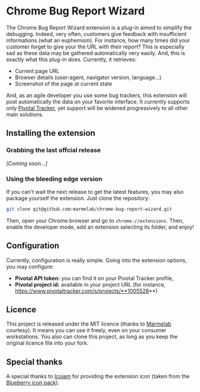 # Chrome Bug Report Wizard

The Chrome Bug Report Wizard extension is a plug-in aimed to simplify the debugging. Indeed, very often, customers give feedback with insufficient informations (what an euphemism). For instance, how many times did your customer forget to give your the URL with their report? This is especially sad as these data may be gathered automatically very easily. And, this is exactly what this plug-in does. Currently, it retrieves:

* Current page URL
* Browser details (user-agent, navigator version, language...)
* Screenshot of the page at current state

And, as an agile developer you use some bug trackers, this extension will post automatically the data on your favorite interface. It currently supports only [Pivotal Tracker](http://www.pivotaltracker.com), yet support will be widened progressively to all other main solutions.

## Installing the extension

### Grabbing the last offcial release

*[Coming soon...]*

### Using the bleeding edge version

If you can't wait the next release to get the latest features, you may also package yourself the extension. Just clone the repository:

``` sh
git clone git@github.com:marmelab/chrome-bug-report-wizard.git
```

Then, open your Chrome browser and go to `chrome://extensions`. Then, enable the developer mode, add an extension selecting its folder, and enjoy!

## Configuration

Currently, configuration is really simple. Going into the extension options, you may configure:

* **Pivotal API token:** you can find it on your Pivotal Tracker profile,
* **Pivotal project id:** available in your project URL (for instance, https://www.pivotaltracker.com/s/projects/**1005528**)

## Licence

This project is released under the MIT licence (thanks to [Marmelab](http://www.marmelab.com) courtesy). It means you can use it freely, even on your consumer workstations. You also can clone this project, as long as you keep the original licence file into your fork.

## Special thanks

A special thanks to [Icojam](http://www.icojam.com) for providing the extension icon (taken from the [Blueberry icon pack](https://www.iconfinder.com/iconsets/blueberry#readme)).
